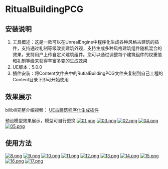 # RitualBuildingPCG

## 安装说明
1. 工具概述：这是一款可以在UnrealEngine中程序化生成各种风格古建筑的插件，支持通过礼制等级改变建筑外观，支持生成多种风格建筑组件随机混合的效果，支持用户上传自定义建筑组件。您可以通过调整每个建筑组件的权重值和礼制等级来获得丰富多变的生成效果
2. UE版本：5.0.0
3. 插件安装：将Content文件夹中的RutialBuildingPCG文件夹复制到自己工程的Content目录下即可开始使用

## 效果展示

bilibili完整介绍视频：
[UE古建筑程序化生成插件](https://www.bilibili.com/video/BV1No4y1g7fo/?share_source=copy_web&vd_source=b4b3c6c13b8cc55d66686967b17f62c0)

预设模型效果展示，模型可自行更换
[![01.png](https://i.postimg.cc/Z53fKNh1/01.png)](https://postimg.cc/5X45s6y3)
[![03.png](https://i.postimg.cc/3xBpNYnF/03.png)](https://postimg.cc/rDDzYX6D)
[![02.png](https://i.postimg.cc/qBSGHJ5t/02.png)](https://postimg.cc/NL8X1cYY)
[![04.png](https://i.postimg.cc/QMzFKt51/04.png)](https://postimg.cc/bGQyKqmw)
[![05.png](https://i.postimg.cc/cL9HPHF2/05.png)](https://postimg.cc/RWt4HM5L)

## 使用方法

[![8.png](https://i.postimg.cc/Bb7N8QjP/8.png)](https://postimg.cc/RJfwymQv)
[![9.png](https://i.postimg.cc/52LqJmSC/9.png)](https://postimg.cc/w1xscLPq)
[![10.png](https://i.postimg.cc/3x5mtvQJ/10.png)](https://postimg.cc/2VG1635P)
[![11.png](https://i.postimg.cc/d0QB9yGZ/11.png)](https://postimg.cc/hXwTDhyK)
[![12.png](https://i.postimg.cc/854m3BVV/12.png)](https://postimg.cc/0M6SKSQt)
[![13.png](https://i.postimg.cc/nLkmcFS4/13.png)](https://postimg.cc/XZrqsbbq)
[![14.png](https://i.postimg.cc/TYDW5qHY/14.png)](https://postimg.cc/4mX3rtgr)
[![15.png](https://i.postimg.cc/PqtLcGfP/15.png)](https://postimg.cc/BjVQLVK0)
[![16.png](https://i.postimg.cc/Y90vr1W7/16.png)](https://postimg.cc/2bpkTLG9)
[![17.png](https://i.postimg.cc/s2vByYSr/17.png)](https://postimg.cc/f3QWf0B2)
